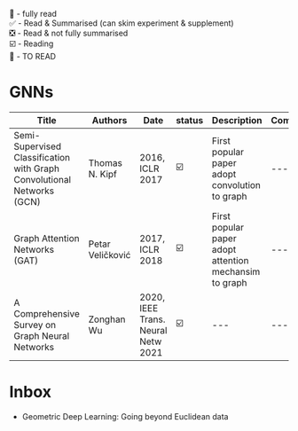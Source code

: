 💯 - fully read  
✅ - Read & Summarised (can skim experiment & supplement)  
❎ - Read & not fully summarised    
☑️ - Reading  
🔲 - TO READ

# GNNs

| Title | Authors | Date | status | Description | Comments |
| --- | --- |--- | --- |--- | -- | 
| Semi-Supervised Classification with Graph Convolutional Networks (GCN) | Thomas N. Kipf | 2016, ICLR 2017 | ☑️ | First popular paper adopt convolution to graph |  --- |
| Graph Attention Networks (GAT) | Petar Veličković | 2017, ICLR 2018 | ☑️ | First popular paper adopt attention mechansim to graph | --- |
| A Comprehensive Survey on Graph Neural Networks | Zonghan Wu |  2020, IEEE Trans. Neural Netw 2021  | ☑️ | --- |  --- |

# Inbox 

- Geometric Deep Learning: Going beyond Euclidean data
